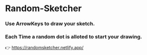 # Random-Sketcher

### Use ArrowKeys to draw your sketch.
### Each Time a random dot is alloted to start your drawing.

👉
https://randomsketcher.netlify.app/
